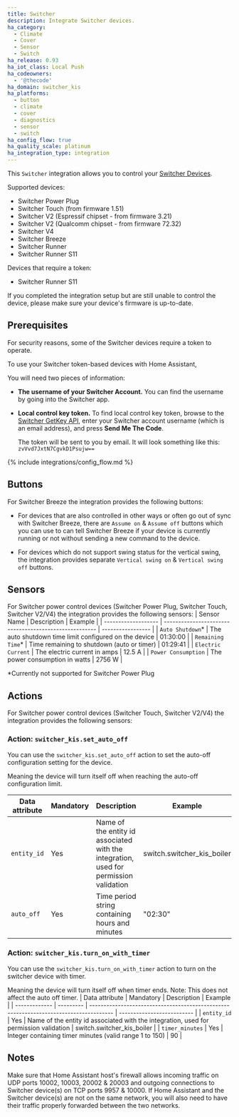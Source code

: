 ```yaml
---
title: Switcher
description: Integrate Switcher devices.
ha_category:
  - Climate
  - Cover
  - Sensor
  - Switch
ha_release: 0.93
ha_iot_class: Local Push
ha_codeowners:
  - '@thecode'
ha_domain: switcher_kis
ha_platforms:
  - button
  - climate
  - cover
  - diagnostics
  - sensor
  - switch
ha_config_flow: true
ha_quality_scale: platinum
ha_integration_type: integration
---
```


This `Switcher` integration allows you to control your [Switcher Devices](https://www.switcher.co.il/).

Supported devices:

- Switcher Power Plug
- Switcher Touch (from firmware 1.51)
- Switcher V2 (Espressif chipset - from firmware 3.21)
- Switcher V2 (Qualcomm chipset - from firmware 72.32)
- Switcher V4
- Switcher Breeze
- Switcher Runner
- Switcher Runner S11

Devices that require a token:

- Switcher Runner S11

If you completed the integration setup but are still unable to control the device, please make sure your device's firmware is up-to-date.

## Prerequisites

For security reasons, some of the Switcher devices require a token to operate.

To use your Switcher token-based devices with Home Assistant,

You will need two pieces of information:

- **The username of your Switcher Account.** You can find the username by
  going into the Switcher app.
- **Local control key token.** To find local control key token, browse to the
  [Switcher GetKey API][token], enter your Switcher account username (which is an email address), and press
  **Send Me The Code**.

  The token will be sent to you by email. It will look something like this: `zvVvd7JxtN7CgvkD1Psujw==`

[token]: https://switcher.co.il/GetKey/

{% include integrations/config_flow.md %}

## Buttons

For Switcher Breeze the integration provides the following buttons:

- For devices that are also controlled in other ways or often go out of sync with Switcher Breeze, there are `Assume on` & `Assume off` buttons which you can use to can tell Switcher Breeze if your device is currently running or not without sending a new command to the device.

- For devices which do not support swing status for the vertical swing, the integration provides separate `Vertical swing on` & `Vertical swing off` buttons.

## Sensors

For Switcher power control devices (Switcher Power Plug, Switcher Touch, Switcher V2/V4) the integration provides the following sensors:
| Sensor Name         | Description                                            | Example           |
| ------------------- | ------------------------------------------------------ | ----------------- |
| `Auto Shutdown`*    | The auto shutdown time limit configured on the device  | 01:30:00          |
| `Remaining Time`*   | Time remaining to shutdown (auto or timer)             | 01:29:41          |
| `Electric Current`  | The electric current in amps                           | 12.5 A            |
| `Power Consumption` | The power consumption in watts                         | 2756 W            |

*Currently not supported for Switcher Power Plug
  
## Actions

For Switcher power control devices (Switcher Touch, Switcher V2/V4) the integration provides the following sensors:

### Action: `switcher_kis.set_auto_off`

You can use the `switcher_kis.set_auto_off` action to set the auto-off configuration setting for the device.

Meaning the device will turn itself off when reaching the auto-off configuration limit.

| Data attribute | Mandatory | Description                                                                            | Example                    |
| ------------- | --------- | -------------------------------------------------------------------------------------- | -------------------------- |
| `entity_id`   | Yes       | Name of the entity id associated with the integration, used for permission validation  | switch.switcher_kis_boiler |
| `auto_off`    | Yes       | Time period string containing hours and minutes                                        | "02:30"                    |

### Action: `switcher_kis.turn_on_with_timer`

You can use the `switcher_kis.turn_on_with_timer` action to turn on the switcher device with timer.

Meaning the device will turn itself off when timer ends.
Note: This does not affect the auto off timer.
| Data attribute | Mandatory | Description                                                                            | Example                    |
| ------------- | --------- | -------------------------------------------------------------------------------------- | -------------------------- |
| `entity_id`   | Yes       | Name of the entity id associated with the integration, used for permission validation  | switch.switcher_kis_boiler |
| `timer_minutes`    | Yes       | Integer containing timer minutes (valid range 1 to 150)                                      | 90                    |

## Notes

Make sure that Home Assistant host's firewall allows incoming traffic on UDP ports 10002, 10003, 20002 & 20003 and outgoing connections to Switcher device(s) on TCP ports 9957 & 10000.
If Home Assistant and the Switcher device(s) are not on the same network, you will also need to have their traffic properly forwarded between the two networks.
